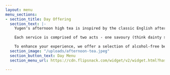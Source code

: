 ```yaml
---
layout: menu
menu_sections:
- section_title: Day Offering
  section_text: |-
    Yugen's afternoon high tea is inspired by the classic English afternoon tea, with some bold twists and turns. Let our tea sommeliers and pastry artists craft a Yugen moment for you to remember.

    Each service is comprised of two acts - one savoury (think dainty sandwiches and seasonal bites), and one sweet (pastries and scones with condiments), served with a carefully matched infusion, brewed and poured at your table.

    To enhance your experience, we offer a selection of alcohol-free beverages, cocktails and Champagne. Refined yet relaxed, the moment is yours to create.
  section_image: "/uploads/afternoon-tea.jpeg"
  section_button_text: Day Menu
  section_menu_url: https://cdn.flipsnack.com/widget/v2/widget.html?hash=zuiykm9zhm

---
```


